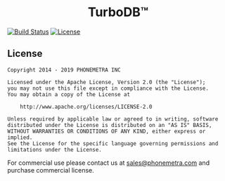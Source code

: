 <h1 align="center">TurboDB™</h1>

[![Build Status](https://travis-ci.org/Phonemetra/TurboDB.svg?branch=master)](https://travis-ci.org/Phonemetra/TurboDB)
[![License](https://img.shields.io/hexpm/l/plug.svg)](https://github.com/Phonemetra/TurboDB/blog/master/LICENSE)
## License

    Copyright 2014 - 2019 PHONEMETRA INC

    Licensed under the Apache License, Version 2.0 (the "License");
    you may not use this file except in compliance with the License.
    You may obtain a copy of the License at

        http://www.apache.org/licenses/LICENSE-2.0

    Unless required by applicable law or agreed to in writing, software
    distributed under the License is distributed on an "AS IS" BASIS,
    WITHOUT WARRANTIES OR CONDITIONS OF ANY KIND, either express or implied.
    See the License for the specific language governing permissions and
    limitations under the License.


For commercial use please contact us at sales@phonemetra.com and purchase commercial license.
